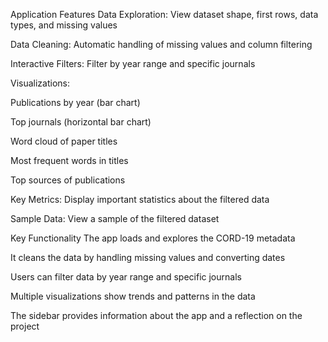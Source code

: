 Application Features
Data Exploration: View dataset shape, first rows, data types, and missing values

Data Cleaning: Automatic handling of missing values and column filtering

Interactive Filters: Filter by year range and specific journals

Visualizations:

Publications by year (bar chart)

Top journals (horizontal bar chart)

Word cloud of paper titles

Most frequent words in titles

Top sources of publications

Key Metrics: Display important statistics about the filtered data

Sample Data: View a sample of the filtered dataset

Key Functionality
The app loads and explores the CORD-19 metadata

It cleans the data by handling missing values and converting dates

Users can filter data by year range and specific journals

Multiple visualizations show trends and patterns in the data

The sidebar provides information about the app and a reflection on the project
